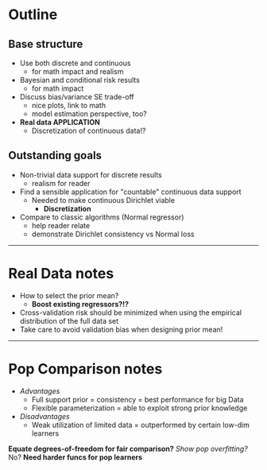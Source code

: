 # Outline

## Base structure
- Use both discrete and continuous
  - for math impact and realism
- Bayesian and conditional risk results
  - for math impact
- Discuss bias/variance SE trade-off
  - nice plots, link to math
  - model estimation perspective, too?
- **Real data APPLICATION**
  - Discretization of continuous data!?


## Outstanding goals
- Non-trivial data support for discrete results
  - realism for reader
- Find a sensible application for "countable" continuous data support
  - Needed to make continuous Dirichlet viable
    - **Discretization**
- Compare to classic algorithms (Normal regressor)
  - help reader relate
  - demonstrate Dirichlet consistency vs Normal loss


---
# Real Data notes
- How to select the prior mean?
  - **Boost existing regressors?!?**
- Cross-validation risk should be minimized when using the empirical distribution of the full data set
- Take care to avoid validation bias when designing prior mean!


---
# Pop Comparison notes
- *Advantages*
  - Full support prior = consistency = best performance for big Data
  - Flexible parameterization = able to exploit strong prior knowledge
- *Disadvantages*
  - Weak utilization of limited data = outperformed by certain low-dim learners

**Equate degrees-of-freedom for fair comparison?**
*Show pop overfitting?* No?
**Need harder funcs for pop learners**
